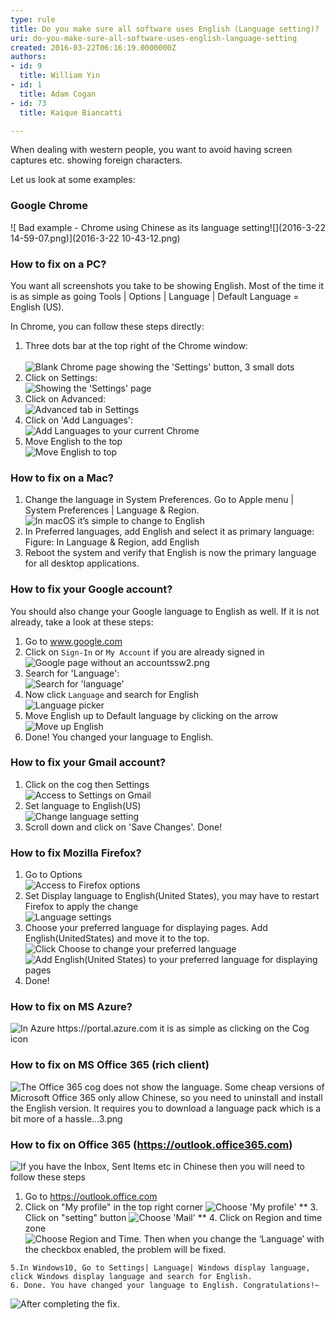 ```yaml
---
type: rule
title: Do you make sure all software uses English (Language setting)?
uri: do-you-make-sure-all-software-uses-english-language-setting
created: 2016-03-22T06:16:19.0000000Z
authors:
- id: 9
  title: William Yin
- id: 1
  title: Adam Cogan
- id: 73
  title: Kaique Biancatti

---
```


When dealing with western people, you want to avoid having screen captures etc. showing foreign characters.

Let us look at some examples:
 
### Google Chrome
![ Bad example - Chrome using Chinese as its language setting![](2016-3-22 14-59-07.png)](2016-3-22 10-43-12.png)
### How to fix on a PC?


You want all screenshots you take to be showing English. Most of the time it is as simple as going Tools | Options | Language | Default Language = English (US).

In Chrome, you can follow these steps directly:

1. Three dots bar at the top right of the Chrome window: <br>          
![ Blank Chrome page showing the 'Settings' button, 3 small dots](chroooome.jpg)
2. Click on Settings: <br>      ![ Showing the 'Settings' page](ssw12.png)
3. Click on Advanced: <br>      ![ Advanced tab in Settings](ssw13.png)
4. Click on 'Add Languages': <br>      ![ Add Languages to your current Chrome](ssw14.png)
5. Move English to the top <br>      ![ Move English to top](ChromeEnOnTop.png)


### How to fix on a Mac?

1. Change the language in System Preferences. Go to Apple menu | System Preferences | Language & Region. <br>      ![ In macOS it’s simple to change to English](WX20180906-111514@2x.png) 
2. In Preferred languages, add English and select it as primary language: <br>       Figure: In Language & Region, add English
3. Reboot the system and verify that English is now the primary language for all desktop applications.


### How to fix your Google account?

You should also change your Google language to English as well. If it is not already, take a look at these steps:

1. Go to www.google.com
2. Click on `Sign-In` or `My Account` if you are already signed in <br>      ![ Google page without an account![ssw2.png](ssw2.png)](ssw1.png) 
3. Search for 'Language': <br>      ![ Search for 'language'](GoogleAccountSearch.png)
4. Now click `Language` and search for English <br>      ![ Language picker](GoogleAccountAdd.png)
5. Move English up to Default language by clicking on the arrow<br>![ Move up English](GoogleAccountMoveUp.png)
6. Done! You changed your language to English.


### How to fix your Gmail account?

1. Click on the cog then Settings <br>      ![ Access to Settings on Gmail](Gmail1.png)
2. Set language to English(US) <br>      ![ Change language setting](Gmail2.png)
3. Scroll down and click on 'Save Changes'. Done!


### How to fix Mozilla Firefox?


1. Go to Options <br>      ![ Access to Firefox options](Firefox1.png)
2. Set Display language to English(United States), you may have to restart Firefox to apply the change <br>      ![ Language settings](Firefox2.png)
3. Choose your preferred language for displaying pages. Add English(UnitedStates) and move it to the top. <br>      ![ Click Choose to change your preferred language](Firefox3a.png)
![ Add English(United States) to your preferred language for displaying pages](Firefox3.png)
4. Done!


### How to fix on MS Azure?
![ In Azure https://portal.azure.com it is as simple as clicking on the Cog icon](Azure.png) 
### How to fix on MS Office 365 (rich client)


![ The Office 365 cog does not show the language. Some cheap versions of Microsoft Office 365 only allow Chinese, so you need to uninstall and install the English version. It requires you to download a language pack which is a bit more of a hassle...![3.png](3.png)](office365.png)
### How to fix on Office 365 (https://outlook.office365.com)


![ If you have the Inbox, Sent Items etc in Chinese then you will need to follow these steps](screenshot.png) 

   1. Go to https://outlook.office.com
   2. Click on "My profile" in the top right corner
![ Choose 'My profile'](screenshot-step1.png)
**   3. Click on "setting" button
![ Choose 'Mail'](screenshot-step2.png)
**    4. Click on Region and time zone
![ Choose Region and Time. Then when you change the ‘Language’ with the checkbox enabled, the problem will be fixed.](screenshot-step3.png)  

    5.In Windows10, Go to Settings| Language| Windows display language, click Windows display language and search for English.
    6. Done. You have changed your language to English. Congratulations!~
![ After completing the fix.](screenshot-finished.png)
